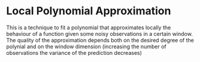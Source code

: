 # Local Polynomial Approximation

This is a technique to fit a polynomial that approximates locally the behaviour of a function given some noisy observations in a certain window. 
The quality of the approximation depends both on the desired degree of the polynial and on the window dimension (increasing the number of observations the variance of the prediction decreases)


